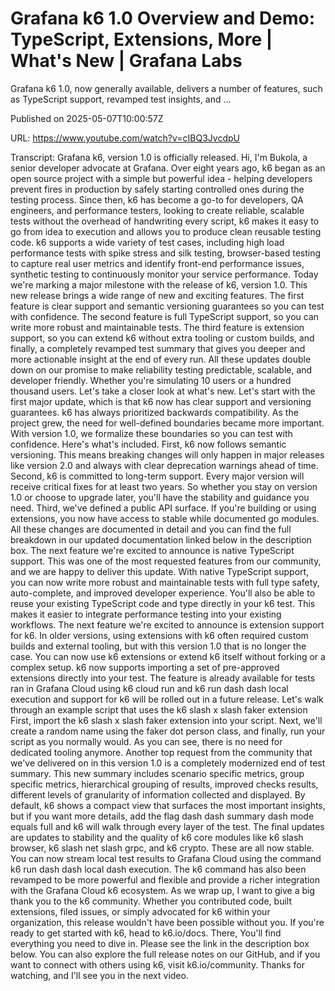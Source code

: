 # Grafana k6 1.0 Overview and Demo: TypeScript, Extensions, More | What&#39;s New | Grafana Labs

Grafana k6 1.0, now generally available, delivers a number of features, such as TypeScript support, revamped test insights, and ...

Published on 2025-05-07T10:00:57Z

URL: https://www.youtube.com/watch?v=cIBQ3JvcdpU

Transcript: Grafana k6, version 1.0 is
officially released. Hi, I'm Bukola, a senior developer advocate at
Grafana. Over eight years ago, k6 began as an open source
project with a simple but powerful idea - helping developers prevent
fires in production by safely starting controlled ones during
the testing process. Since then, k6 has become a go-to for
developers, QA engineers, and performance testers,
looking to create reliable, scalable tests without the overhead
of handwriting every script, k6 makes it easy to go from idea to
execution and allows you to produce clean reusable testing code. k6 supports a wide variety of test cases, including high load performance tests
with spike stress and silk testing, browser-based testing to capture real
user metrics and identify front-end performance issues, synthetic testing to continuously
monitor your service performance. Today we're marking a major
milestone with the release of k6, version 1.0. This new release brings
a wide range of new and exciting features. The first feature is clear support and
semantic versioning guarantees so you can test with confidence. The second
feature is full TypeScript support, so you can write more robust
and maintainable tests. The third feature is extension support, so you can extend k6 without
extra tooling or custom builds, and finally, a completely revamped test summary that
gives you deeper and more actionable insight at the end of every run. All these updates double down on
our promise to make reliability testing predictable, scalable,
and developer friendly. Whether you're simulating 10
users or a hundred thousand users. Let's take a closer look at what's new.
Let's start with the first major update, which is that k6 now has clear
support and versioning guarantees. k6 has always prioritized
backwards compatibility. As the project grew, the need for well-defined boundaries
became more important. With version 1.0, we formalize these boundaries
so you can test with confidence. Here's what's included. First, k6 now follows semantic versioning. This means breaking changes will only
happen in major releases like version 2.0 and always with clear deprecation
warnings ahead of time. Second, k6 is committed to long-term support. Every major version will receive
critical fixes for at least two years. So whether you stay on version
1.0 or choose to upgrade later, you'll have the stability
and guidance you need. Third, we've defined a public API surface. If
you're building or using extensions, you now have access to stable
while documented go modules. All these changes are documented in
detail and you can find the full breakdown in our updated documentation linked
below in the description box. The next feature we're excited to
announce is native TypeScript support. This was one of the most requested
features from our community, and we are happy to deliver this update.
With native TypeScript support, you can now write more robust and
maintainable tests with full type safety, auto-complete, and
improved developer experience. You'll also be able to reuse your existing
TypeScript code and type directly in your k6 test. This makes it easier to integrate
performance testing into your existing workflows. The next feature we're excited to
announce is extension support for k6. In older versions, using extensions with k6 often
required custom builds and external tooling, but with this version
1.0 that is no longer the case. You can now use k6 extensions
or extend k6 itself without forking or a complex setup. k6 now supports importing a set of
pre-approved extensions directly into your test. The feature is already available for
tests ran in Grafana Cloud using k6 cloud run and k6 run dash dash local
execution and support for k6 will be rolled out in a future release.
Let's walk through an example script that uses the k6 slash
x slash faker extension First, import the k6 slash x slash
faker extension into your script. Next, we'll create a random name
using the faker dot person class, and finally, run your script as
you normally would. As you can see, there is no need for
dedicated tooling anymore. Another top request from the community
that we've delivered on in this version 1.0 is a completely modernized
end of test summary. This new summary includes
scenario specific metrics, group specific metrics,
hierarchical grouping of results, improved checks results, different levels of granularity of
information collected and displayed. By default, k6 shows a compact view that
surfaces the most important insights, but if you want more details, add the flag dash dash summary
dash mode equals full and k6 will walk through
every layer of the test. The final updates are updates to
stability and the quality of k6 core modules like k6 slash browser, k6 slash net slash grpc, and k6 crypto.
These are all now stable. You can now stream local test results
to Grafana Cloud using the command k6 run dash dash local dash execution. The k6 command has also been revamped
to be more powerful and flexible and provide a richer integration with
the Grafana Cloud k6 ecosystem. As we wrap up, I want to give a
big thank you to the k6 community. Whether you contributed code,
built extensions, filed issues, or simply advocated for k6
within your organization, this release wouldn't have
been possible without you. If you're ready to get started
with k6, head to k6.io/docs. There, You'll find everything
you need to dive in. Please see the link in
the description box below. You can also explore the full
release notes on our GitHub, and if you want to connect with others
using k6, visit k6.io/community. Thanks for watching, and I'll
see you in the next video.

